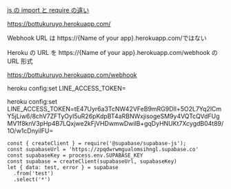 [js の import と require の違い](https://qiita.com/minato-naka/items/39ecc285d1e37226a283)

https://bottukuruyo.herokuapp.com/

Webhook URL は https://{Name of your app}.herokuapp.com/ではない

Heroku の URL を https://{Name of your app}.herokuapp.com/webhook の URL 形式

https://bottukuruyo.herokuapp.com/webhook

heroku config:set LINE_ACCESS_TOKEN=

heroku config:set LINE_ACCESS_TOKEN=tE47Uyr6a3TcNW42VFeB9mRG9DIl+5O2L7Yq2lCmY5jLiw6/8chV7ZFTyOyI5uR26pKdpBT4aRBNWxjisogeSM9y4VQTcQVdFUgMV1f8knV3pHp4B7LQxjwe2kFjVHDwmwDwilB+gqDyHNUKt7XcygdB04t89/1O/w1cDnyilFU=

```
const { createClient } = require('@supabase/supabase-js');
const supabaseUrl = 'https://zpqdwrwmgualomsihngl.supabase.co'
const supabaseKey = process.env.SUPABASE_KEY
const supabase = createClient(supabaseUrl, supabaseKey)
let { data: test, error } = supabase
  .from('test')
  .select('*')
```